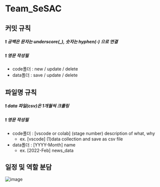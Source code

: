 # Team_SeSAC

## 커밋 규칙
#### ❗ *공백은 문자는 underscore(_), 숫자는 hyphen(-) 으로 연결*
#### ❗ *영문 작성필*

  * code폴더 : new / update / delete
  * data폴더 : save / update / delete


## 파일명 규칙
#### ❗ *data 파일(csv)은 1개월씩 크롤링*
#### ❗ *영문 작성필*

  * code폴더 : [vscode or colab] (stage number) description of what, why
    * ex. [vscode] (1)data collection and save as csv file
  * data폴더 : [YYYY-Month] name
    * ex. [2022-Feb] news_data


## 일정 및 역할 분담

![image](https://github.com/maximin90/Team_SeSAC/assets/113491089/6603e299-03a0-4765-8e97-73b8f38ef10b)
